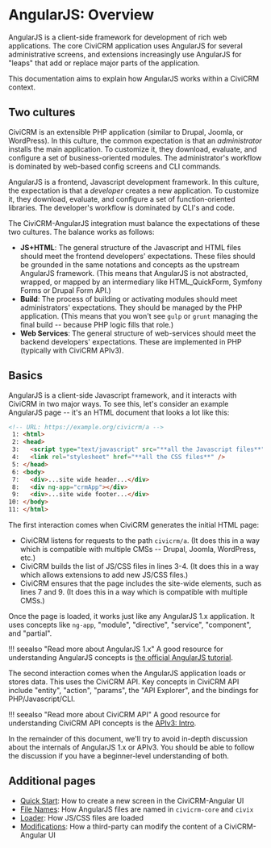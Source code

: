 # AngularJS: Overview

AngularJS is a client-side framework for development of rich web
applications.  The core CiviCRM application uses AngularJS for several
administrative screens, and extensions increasingly use AngularJS for
"leaps" that add or replace major parts of the application.

This documentation aims to explain how AngularJS works within a CiviCRM
context.

## Two cultures

CiviCRM is an extensible PHP application (similar to Drupal, Joomla, or
WordPress).  In this culture, the common expectation is that an
*administrator* installs the main application.  To customize it, they
download, evaluate, and configure a set of business-oriented modules.  The
administrator's workflow is dominated by web-based config screens and CLI
commands.

AngularJS is a frontend, Javascript development framework.  In this culture,
the expectation is that a *developer* creates a new application.  To
customize it, they download, evaluate, and configure a set of
function-oriented libraries.  The developer's workflow is dominated by CLI's
and code.

The CiviCRM-AngularJS integration must balance the expectations of these
two cultures.  The balance works as follows:

 * __JS+HTML__: The general structure of the Javascript and HTML files
   should meet the frontend developers' expectations.  These files should be
   grounded in the same notations and concepts as the upstream AngularJS
   framework.  (This means that AngularJS is not abstracted, wrapped, or
   mapped by an intermediary like HTML_QuickForm, Symfony Forms or Drupal
   Form API.)
 * __Build__: The process of building or activating modules should meet
   administrators' expectations.  They should be managed by the PHP
   application.  (This means that you won't see `gulp` or `grunt` managing
   the final build -- because PHP logic fills that role.)
 * __Web Services__: The general structure of web-services should meet
   the backend developers' expectations. These are implemented in PHP
   (typically with CiviCRM APIv3).

## Basics

AngularJS is a client-side Javascript framework, and it interacts with
CiviCRM in two major ways.  To see this, let's consider an example AngularJS
page -- it's an HTML document that looks a lot like this:

```html
<!-- URL: https://example.org/civicrm/a -->
 1: <html>
 2: <head>
 3:   <script type="text/javascript" src="**all the Javascript files**"></script>
 4:   <link rel="stylesheet" href="**all the CSS files**" />
 5: </head>
 6: <body>
 7:   <div>...site wide header...</div>
 8:   <div ng-app="crmApp"></div>
 9:   <div>...site wide footer...</div>
10: </body>
11: </html>
```

The first interaction comes when CiviCRM generates the initial HTML page:

 * CiviCRM listens for requests to the path `civicrm/a`. (It does this in a
   way which is compatible with multiple CMSs -- Drupal, Joomla, WordPress, etc.)
 * CiviCRM builds the list of JS/CSS files in lines 3-4.  (It does this in a
   way which allows extensions to add new JS/CSS files.)
 * CiviCRM ensures that the page includes the site-wide elements, such as
   lines 7 and 9. (It does this in a way which is compatible with multiple CMSs.)

Once the page is loaded, it works just like any AngularJS 1.x application.
It uses concepts like `ng-app`, "module", "directive", "service", "component", and
"partial".

!!! seealso "Read more about AngularJS 1.x"
    A good resource for understanding AngularJS concepts is [the
    official AngularJS tutorial](https://code.angularjs.org/1.5.11/docs/tutorial).

The second interaction comes when the AngularJS application loads or stores
data.  This uses the CiviCRM API.  Key concepts in CiviCRM API include
"entity", "action", "params", the "API Explorer", and the bindings for PHP/Javascript/CLI.

!!! seealso "Read more about CiviCRM API"
    A good resource for understanding CiviCRM API concepts is the [APIv3:
    Intro](/api/general.md).

In the remainder of this document, we'll try to avoid in-depth discussion
about the internals of AngularJS 1.x or APIv3.  You should be able to follow
the discussion if you have a beginner-level understanding of both.


## Additional pages

 * [Quick Start](angular/quickstart.md): How to create a new screen in the CiviCRM-Angular UI
 * [File Names](angular/files.md): How AngularJS files are named in `civicrm-core` and `civix`
 * [Loader](angular/loader.md): How JS/CSS files are loaded
 * [Modifications](angular/modify.md): How a third-party can modify the content of a CiviCRM-Angular UI
